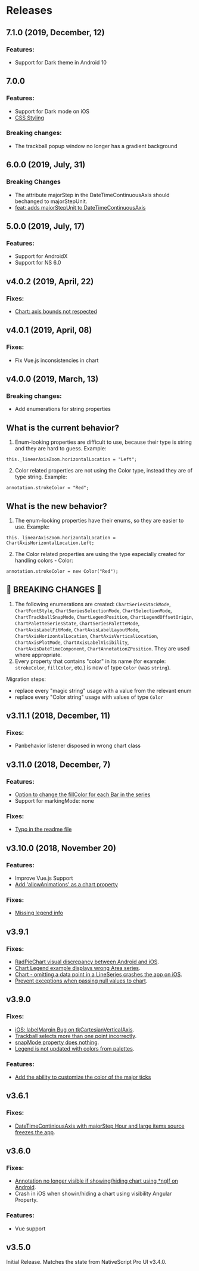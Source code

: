 # Releases

## 7.1.0 (2019, December, 12)
### Features:
 - Support for Dark theme in Android 10
 
## 7.0.0
### Features:
 - Support for Dark mode on iOS
 - [CSS Styling](https://github.com/NativeScript/nativescript-ui-feedback/issues/1255)

### Breaking changes:
 - The trackball popup window no longer has a gradient background

## 6.0.0 (2019, July, 31)
### Breaking Changes

- The attribute majorStep in the DateTimeContinuousAxis should bechanged to majorStepUnit.
- [feat: adds majorStepUnit to DateTimeContinuousAxis](https://github.com/NativeScript/nativescript-ui-chart/pull/108)



## 5.0.0 (2019, July, 17)
### Features:
- Support for AndroidX
- Support for NS 6.0


## v4.0.2 (2019, April, 22)

### Fixes:
 - [Chart: axis bounds not respected](https://github.com/NativeScript/nativescript-ui-feedback/issues/1086)
 

## v4.0.1 (2019, April, 08)

### Fixes:
 - Fix Vue.js inconsistencies in chart
 
 
## v4.0.0 (2019, March, 13)

### Breaking changes: 
 - Add enumerations for string properties

## What is the current behavior?
1. Enum-looking properties are difficult to use, because their type is string and they are hard to guess. Example:
```
this._linearAxisZoom.horizontalLocation = "Left";
```
2. Color related properties are not using the Color type, instead they are of type string. Example:
```
annotation.strokeColor = "Red";
```

## What is the new behavior?
1. The enum-looking properties have their enums, so they are easier to use. Example:
```
this._linearAxisZoom.horizontalLocation = ChartAxisHorizontalLocation.Left;
```
2. The Color related properties are using the type especially created for handling colors - Color:
```
annotation.strokeColor = new Color("Red");
```

<!-- If this PR contains a breaking change, please describe the impact and migration path for existing applications below. -->

## &#x1F534; BREAKING CHANGES &#x1F534;

1. The following enumerations are created: `ChartSeriesStackMode`, `ChartFontStyle`, `ChartSeriesSelectionMode`, `ChartSelectionMode`, `ChartTrackballSnapMode`, `ChartLegendPosition`, `ChartLegendOffsetOrigin`, `ChartPaletteSeriesState`, `ChartSeriesPaletteMode`, `ChartAxisLabelFitMode`, `ChartAxisLabelLayoutMode`, `ChartAxisHorizontalLocation`, `ChartAxisVerticalLocation`, `ChartAxisPlotMode`, `ChartAxisLabelVisibility`, `ChartAxisDateTimeComponent`, `ChartAnnotationZPosition`. They are used where appropriate. 
2. Every property that contains "color" in its name (for example: `strokeColor`, `fillColor`, etc.) is now of type `Color` (was `string`).

Migration steps:
- replace every "magic string" usage with a value from the relevant enum
- replace every "Color string" usage with values of type `Color`


## v3.11.1 (2018, December, 11)

### Fixes: 
 - Panbehavior listener disposed in wrong chart class

## v3.11.0 (2018, December, 7)

### Features:
 - [Option to change the fillColor for each Bar in the series](https://github.com/NativeScript/nativescript-ui-feedback/issues/679)
 - Support for markingMode: none

### Fixes: 
 - [Typo in the readme file](https://github.com/NativeScript/nativescript-ui-feedback/issues/912)


## v3.10.0 (2018, November 20)

### Features:
 - Improve Vue.js Support
 - [Add 'allowAnimations' as a chart property](https://github.com/NativeScript/nativescript-ui-feedback/issues/908)        

### Fixes:
 - [Missing legend info](https://github.com/NativeScript/nativescript-ui-feedback/issues/901)


## v3.9.1

### Fixes:
 - [RadPieChart visual discrepancy between Android and iOS](https://github.com/NativeScript/nativescript-ui-feedback/issues/879).
 - [Chart Legend example displays wrong Area series](https://github.com/NativeScript/nativescript-ui-feedback/issues/832).
 - [Chart - omitting a data point in a LineSeries crashes the app on iOS](https://github.com/NativeScript/nativescript-ui-feedback/issues/188).
 - [Prevent exceptions when passing null values to chart](https://github.com/NativeScript/nativescript-ui-feedback/issues/876).

## v3.9.0

### Fixes:
 - [iOS: labelMargin Bug on tkCartesianVerticalAxis](https://github.com/NativeScript/nativescript-ui-feedback/issues/505).
 - [Trackball selects more than one point incorrectly](https://github.com/NativeScript/nativescript-ui-feedback/issues/470).
 - [snapMode property does nothing](https://github.com/NativeScript/nativescript-ui-feedback/issues/818).
 - [Legend is not updated with colors from palettes](https://github.com/NativeScript/nativescript-ui-feedback/issues/819).

### Features:
 - [Add the ability to customize the color of the major ticks](https://github.com/NativeScript/nativescript-ui-feedback/issues/252)

## v3.6.1

### Fixes:
 - [DateTimeContiniousAxis with majorStep Hour and large items source freezes the app](https://github.com/NativeScript/nativescript-ui-feedback/issues/321).

## v3.6.0

### Fixes:
 - [Annotation no longer visible if showing/hiding chart using *ngIf on Android](https://github.com/NativeScript/nativescript-ui-feedback/issues/296).
 - Crash in iOS when showin/hiding a chart using visibility Angular Property.

### Features:
 - Vue support

## v3.5.0

Initial Release. Matches the state from NativeScript Pro UI v3.4.0.
